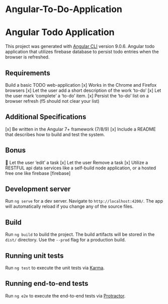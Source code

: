 # Angular-To-Do-Application

# Angular Todo Application
This project was generated with [Angular CLI](https://github.com/angular/angular-cli) version 9.0.6. Angular todo application that utilizes firebase database to persist todo entries when the browser is refreshed. 

## Requirements
Build a basic TODO web-application
[x] Works in the Chrome and Firefox browsers
[x] Let the user add a short description of the work ‘to-do’
[x] Let the user mark ‘complete’ a ‘to-do’ item.
[x] Persist the ‘to-do’ list on a browser refresh (f5 should not clear your list)

## Additional Specifications
[x] Be written in the Angular 7+ framework (7/8/9)
[x] Include a README that describes how to build and test the system.

## Bonus
 Let the user ‘edit’ a task 
[x] Let the user Remove a task
[x] Utilize a RESTFUL api data services like a self-build node application, or a hosted free one like firebase [firebase]

## Development server

Run `ng serve` for a dev server. Navigate to `http://localhost:4200/`. The app will automatically reload if you change any of the source files.

## Build

Run `ng build` to build the project. The build artifacts will be stored in the `dist/` directory. Use the `--prod` flag for a production build.

## Running unit tests

Run `ng test` to execute the unit tests via [Karma](https://karma-runner.github.io).

## Running end-to-end tests

Run `ng e2e` to execute the end-to-end tests via [Protractor](http://www.protractortest.org/).